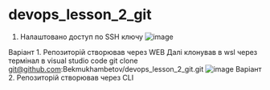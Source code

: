 # devops_lesson_2_git
1. Налаштовано доступ по SSH ключу
   ![image](https://github.com/user-attachments/assets/bf2d6125-5db2-489c-9136-5dd3b7b77bf5)

Варіант 1. Репозиторій створював через WEB
Далі клонував в wsl через термінал в visual studio code
git clone git@github.com:Bekmukhambetov/devops_lesson_2_git.git
![image](https://github.com/user-attachments/assets/ae72f96f-ce93-4807-b319-e80cfa83b478)
Варіант 2. Репозиторій створював через CLI
